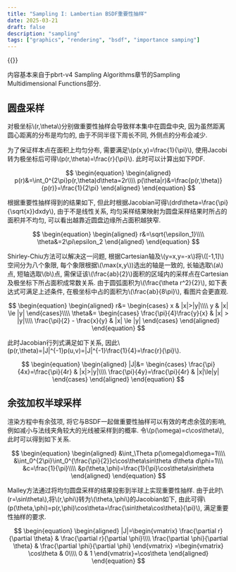 ```yaml
---
title: "Sampling I: Lambertian BSDF重要性抽样"
date: 2025-03-21
draft: false
description: "sampling"
tags: ["graphics", "rendering", "bsdf", "importance samping"]
---
```


{{<katex>}}

内容基本来自于pbrt-v4 Sampling Algorithms章节的Sampling Multidimensional Functions部分.

## 圆盘采样

对极坐标\\(r,\theta\\)分别做重要性抽样会导致样本集中在圆盘中央, 因为虽然距离圆心距离的分布是均匀的, 由于不同半径下周长不同, 外侧点的分布会减少.

为了保证样本点在面积上均匀分布, 需要满足\\(p(x,y)=\frac{1}{\pi}\\), 使用Jacobi转为极坐标后可得\\(p(r,\theta)=\frac{r}{\pi}\\). 此时可以计算出如下PDF.

$$
\begin{equation}
\begin{aligned}
p(r)&=\int_0^{2\pi}p(r,\theta)d\theta=2r\\\\
p(\theta|r)&=\frac{p(r,\theta)}{p(r)}=\frac{1}{2\pi}
\end{aligned}
\end{equation}
$$

根据重要性抽样得到的结果如下, 但此时根据Jacobian可得\\(drd\theta=\frac{\pi}{\sqrt{x}}dxdy\\), 由于不是线性关系, 均匀采样结果映射为圆盘采样结果时所占的面积并不均匀, 可以看出越靠近圆盘边缘所占面积越狭窄.

$$
\begin{equation}
\begin{aligned}
r&=\sqrt{\epsilon_1}\\\\
\theta&=2\pi\epsilon_2
\end{aligned}
\end{equation}
$$

Shirley-Chiu方法可以解决这一问题, 根据Cartesian轴及\\(y=x,y=-x\\)将\\([-1,1]\\)空间分为八个象限, 每个象限根据\\(\max(x,y\\))选出的轴是一致的, 长轴选取\\(a\\)点, 短轴选取\\(b\\)点, 需保证该\\(\frac{ab}{2}\\)面积的区域内的采样点在Cartesian及极坐标下所占面积成常数关系. 由于圆弧面积为\\(\frac{\theta r^2}{2}\\), 如下表达式可满足上述条件, 在极坐标中占的面积为\\(\frac{ab}{8\pi}\\), 看图片会更直观.


$$
\begin{equation}
\begin{aligned}
r&=
\begin{cases}
x & |x|>|y|\\\\
y & |x| \le |y|
\end{cases}\\\\
\theta&=
\begin{cases}
\frac{\pi}{4}\frac{y}{x} & |x| > |y|\\\\
\frac{\pi}{2} - \frac{x}{y} & |x| \le |y|
\end{cases}
\end{aligned}
\end{equation}
$$

此时Jacobian行列式满足如下关系, 因此\\(p(r,\theta)=|J|^{-1}p(u,v)=|J|^{-1}\frac{1}{4}=\frac{r}{\pi}\\).

$$
\begin{equation}
\begin{aligned}
|J|&=
\begin{cases}
\frac{\pi}{4x}=\frac{\pi}{4r} & |x|>|y|\\\\
\frac{\pi}{4y}=\frac{\pi}{4r} & |x|\le|y|
\end{cases}
\end{aligned}
\end{equation}
$$

## 余弦加权半球采样

渲染方程中有余弦项, 将它与BSDF一起做重要性抽样可以有效的考虑余弦的影响, 例如减小与法线夹角较大的光线被采样到的概率. 令\\(p(\omega)=c\cos\theta\\), 此时可以得到如下关系.

$$
\begin{equation}
\begin{aligned}
&\int_\Theta p(\omega)d\omega=1\\\\
&\int_0^{2\pi}\int_0^{\frac{\pi}{2}}c\cos\theta\sin\theta d\theta d\phi=1\\\
&c=\frac{1}{\pi}\\\\
&p(\theta,\phi)=\frac{1}{\pi}\cos\theta\sin\theta
\end{aligned}
\end{equation}
$$

Malley方法通过将均匀圆盘采样的结果投影到半球上实现重要性抽样. 由于此时\\(r=\sin\theta\\),将\\(r,\phi\\)转为\\(\theta,\phi\\)的Jacobian如下, 由此可得\\(p(\theta,\phi)=p(r,\phi)\cos\theta=\frac{\sin\theta\cos\theta}{\pi}\\), 满足重要性抽样的要求.


$$
\begin{equation}
\begin{aligned}
|J|=\begin{vmatrix}
\frac{\partial r}{\partial \theta} & \frac{\partial r}{\partial \phi}\\\\
\frac{\partial \phi}{\partial \theta} & \frac{\partial \phi}{\partial \phi}
\end{vmatrix}
=\begin{vmatrix}
\cos\theta & 0\\\\
0 & 1
\end{vmatrix}=\cos\theta
\end{aligned}
\end{equation}
$$
